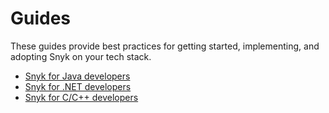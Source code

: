 # Guides

These guides provide best practices for getting started, implementing, and adopting Snyk on your tech stack.

* [Snyk for Java developers](../scan-application-code/supported-languages-and-frameworks/java-and-kotlin/snyk-for-java-developers.md)
* [Snyk for .NET developers](broken-reference)
* [Snyk for C/C++ developers](snyk-for-c-c++-developers.md)
